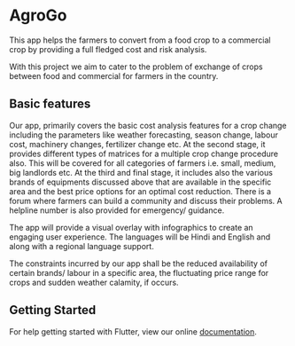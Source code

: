 # AgroGo

This app helps the farmers to convert from a food crop to a commercial crop by providing a full fledged cost and risk analysis.

With this project we aim to cater to the problem of exchange of crops between food and commercial for farmers in the country.

## Basic features
Our app, primarily covers the basic cost analysis features for a crop change including the parameters like weather forecasting, season change, labour cost, machinery changes, fertilizer change etc.
At the second stage, it provides different types of matrices for a multiple crop change procedure also. This will be covered for all categories of farmers i.e. small, medium, big landlords etc.
At the third and final stage, it includes also the various brands of equipments discussed above that are available in the specific area and the best price options for an optimal cost reduction. There is a forum where farmers can build a community and discuss their problems. A helpline number is also provided for emergency/ guidance.

The app will provide a visual overlay with infographics to create an engaging user experience. The languages will be Hindi and English and along with a regional language support.

The constraints incurred by our app shall be the reduced availability of certain brands/ labour in a specific area, the fluctuating price range for crops and sudden weather calamity, if occurs.


## Getting Started

For help getting started with Flutter, view our online
[documentation](https://flutter.io/).
